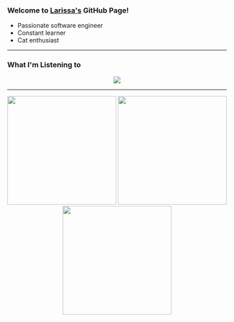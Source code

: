 ### Welcome to [Larissa's][website] GitHub Page!
- Passionate software engineer
- Constant learner
- Cat enthusiast
---

### What I'm Listening to
<p align="center">
  <a href="https://spotify-github-profile.kittinanx.com/api/view?uid=sovptg6ym5mws6xjwpd4uiq80&redirect=true">
    <img src="https://spotify-github-profile.kittinanx.com/api/view?uid=sovptg6ym5mws6xjwpd4uiq80&cover_image=true&theme=spotify-embed&show_offline=false&background_color=121212&interchange=true&profanity=false&bar_color=53b14f&bar_color_cover=false&mode=dark" />
  </a>
</p>

---

<p align="center">
  <img src="https://i.pinimg.com/736x/7a/b6/fc/7ab6fc6550326bdd81bd0c968c149344.jpg" width="250"/>
  <img src="https://i.pinimg.com/736x/e4/b2/0f/e4b20fb2426a1741c7502278f8e01f6a.jpg" width="250"/>
  <img src="https://i.pinimg.com/736x/1a/d4/f2/1ad4f21ee5716a4054dbae7bd9301610.jpg" width="250"/>
</p>


[website]: https://people.tamu.edu/~kimlarissa/
[linkedin]: https://www.linkedin.com/in/kimlarissa/
